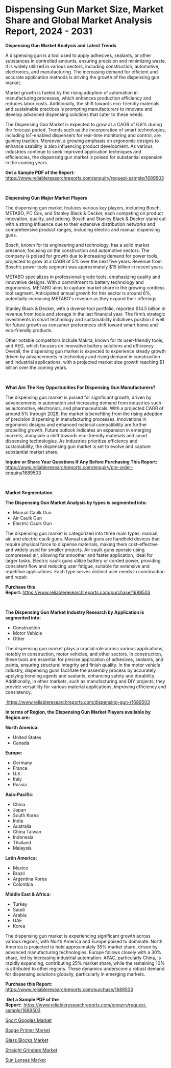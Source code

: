 <p><h1>Dispensing Gun Market Size, Market Share and Global Market Analysis Report, 2024 - 2031</h1></p><p><strong>Dispensing Gun Market Analysis and Latest Trends</strong></p>
<p><p>A dispensing gun is a tool used to apply adhesives, sealants, or other substances in controlled amounts, ensuring precision and minimizing waste. It is widely utilized in various sectors, including construction, automotive, electronics, and manufacturing. The increasing demand for efficient and accurate application methods is driving the growth of the dispensing gun market.</p><p>Market growth is fueled by the rising adoption of automation in manufacturing processes, which enhances production efficiency and reduces labor costs. Additionally, the shift towards eco-friendly materials and sustainable practices is prompting manufacturers to innovate and develop advanced dispensing solutions that cater to these needs.</p><p>The Dispensing Gun Market is expected to grow at a CAGR of 6.8% during the forecast period. Trends such as the incorporation of smart technologies, including IoT-enabled dispensers for real-time monitoring and control, are gaining traction. Moreover, a growing emphasis on ergonomic designs to enhance usability is also influencing product development. As various industries continue to seek improved application techniques and efficiencies, the dispensing gun market is poised for substantial expansion in the coming years.</p></p>
<p><strong>Get a Sample PDF of the Report:&nbsp;</strong> <a href="https://www.reliableresearchreports.com/enquiry/request-sample/1689503?utm_campaign=113&utm_medium=2&utm_source=Github&utm_content=ia&utm_term=17102024&utm_id=dispensing-gun">https://www.reliableresearchreports.com/enquiry/request-sample/1689503</a></p>
<p>&nbsp;</p>
<p><strong>Dispensing Gun Major Market Players</strong></p>
<p><p>The dispensing gun market features various key players, including Bosch, METABO, PC Cox, and Stanley Black & Decker, each competing on product innovation, quality, and pricing. Bosch and Stanley Black & Decker stand out with a strong influence due to their extensive distribution networks and comprehensive product ranges, including electric and manual dispensing guns. </p><p>Bosch, known for its engineering and technology, has a solid market presence, focusing on the construction and automotive sectors. The company is poised for growth due to increasing demand for power tools, projected to grow at a CAGR of 5% over the next five years. Revenue from Bosch’s power tools segment was approximately $15 billion in recent years.</p><p>METABO specializes in professional-grade tools, emphasizing quality and innovative designs. With a commitment to battery technology and ergonomics, METABO aims to capture market share in the growing cordless tool segment. Anticipated annual growth for this sector is around 6%, potentially increasing METABO's revenue as they expand their offerings.</p><p>Stanley Black & Decker, with a diverse tool portfolio, reported $14.5 billion in revenue from tools and storage in the last financial year. The firm’s strategic investments in smart technology and sustainability initiatives position it well for future growth as consumer preferences shift toward smart home and eco-friendly products.</p><p>Other notable competitors include Makita, known for its user-friendly tools, and AEG, which focuses on innovative battery solutions and efficiency. Overall, the dispensing gun market is expected to experience steady growth driven by advancements in technology and rising demand in construction and industrial applications, with a projected market size growth reaching $1 billion over the coming years.</p></p>
<p>&nbsp;</p>
<p><strong>What Are The Key Opportunities For Dispensing Gun Manufacturers?</strong></p>
<p><p>The dispensing gun market is poised for significant growth, driven by advancements in automation and increasing demand from industries such as automotive, electronics, and pharmaceuticals. With a projected CAGR of around 5% through 2028, the market is benefiting from the rising adoption of precision dispensing in manufacturing processes. Innovations in ergonomic designs and enhanced material compatibility are further propelling growth. Future outlook indicates an expansion in emerging markets, alongside a shift towards eco-friendly materials and smart dispensing technologies. As industries prioritize efficiency and sustainability, the dispensing gun market is set to evolve and capture substantial market share.</p></p>
<p><strong>Inquire or Share Your Questions If Any Before Purchasing This Report:</strong> <a href="https://www.reliableresearchreports.com/enquiry/pre-order-enquiry/1689503?utm_campaign=113&utm_medium=2&utm_source=Github&utm_content=ia&utm_term=17102024&utm_id=dispensing-gun">https://www.reliableresearchreports.com/enquiry/pre-order-enquiry/1689503</a></p>
<p>&nbsp;</p>
<p><strong>Market Segmentation</strong></p>
<p><strong>The Dispensing Gun Market Analysis by types is segmented into:</strong></p>
<p><ul><li>Manual Caulk Gun</li><li>Air Caulk Gun</li><li>Electric Caulk Gun</li></ul></p>
<p><p>The dispensing gun market is categorized into three main types: manual, air, and electric caulk guns. Manual caulk guns are handheld devices that require physical force to dispense materials, making them cost-effective and widely used for smaller projects. Air caulk guns operate using compressed air, allowing for smoother and faster application, ideal for larger tasks. Electric caulk guns utilize battery or corded power, providing consistent flow and reducing user fatigue, suitable for extensive and repetitive applications. Each type serves distinct user needs in construction and repair.</p></p>
<p><strong>Purchase this Report:&nbsp;</strong><a href="https://www.reliableresearchreports.com/purchase/1689503?utm_campaign=113&utm_medium=2&utm_source=Github&utm_content=ia&utm_term=17102024&utm_id=dispensing-gun">https://www.reliableresearchreports.com/purchase/1689503</a></p>
<p>&nbsp;</p>
<p><strong>The Dispensing Gun Market Industry Research by Application is segmented into:</strong></p>
<p><ul><li>Construction</li><li>Motor Vehicle</li><li>Other</li></ul></p>
<p><p>The dispensing gun market plays a crucial role across various applications, notably in construction, motor vehicles, and other sectors. In construction, these tools are essential for precise application of adhesives, sealants, and paints, ensuring structural integrity and finish quality. In the motor vehicle industry, dispensing guns facilitate the assembly process by accurately applying bonding agents and sealants, enhancing safety and durability. Additionally, in other markets, such as manufacturing and DIY projects, they provide versatility for various material applications, improving efficiency and consistency.</p></p>
<p><a href="https://www.reliableresearchreports.com/dispensing-gun-r1689503?utm_campaign=113&utm_medium=2&utm_source=Github&utm_content=ia&utm_term=17102024&utm_id=dispensing-gun">&nbsp;https://www.reliableresearchreports.com/dispensing-gun-r1689503</a></p>
<p><strong>In terms of Region, the Dispensing Gun Market Players available by Region are:</strong></p>
<p>
    <p> <strong> North America: </strong>
        <ul>
            <li>United States</li>
            <li>Canada</li>
        </ul>
        </p> 
    <p> <strong> Europe: </strong>
        <ul>
            <li>Germany</li>
            <li>France</li>
            <li>U.K.</li>
            <li>Italy</li>
            <li>Russia</li>
        </ul>
        </p> 
    <p> <strong> Asia-Pacific: </strong>
        <ul>
            <li>China</li>
            <li>Japan</li>
            <li>South Korea</li>
            <li>India</li>
            <li>Australia</li>
            <li>China Taiwan</li>
            <li>Indonesia</li>
            <li>Thailand</li>
            <li>Malaysia</li>
        </ul>
        </p> 
    <p> <strong> Latin America: </strong>
        <ul>
            <li>Mexico</li>
            <li>Brazil</li>
            <li>Argentina Korea</li>
            <li>Colombia</li>
        </ul>
        </p> 
    <p> <strong> Middle East & Africa: </strong>
        <ul>
            <li>Turkey</li>
            <li>Saudi</li>
            <li>Arabia</li>
            <li>UAE</li>
            <li>Korea</li>
        </ul>
    </p>
    </p>
<p><p>The dispensing gun market is experiencing significant growth across various regions, with North America and Europe poised to dominate. North America is projected to hold approximately 35% market share, driven by advanced manufacturing technologies. Europe follows closely with a 30% share, led by increasing industrial automation. APAC, particularly China, is rapidly expanding, contributing 25% market share, while the remaining 10% is attributed to other regions. These dynamics underscore a robust demand for dispensing solutions globally, particularly in emerging markets.</p></p>
<p><strong>Purchase this Report: </strong><a href="https://www.reliableresearchreports.com/purchase/1689503?utm_campaign=113&utm_medium=2&utm_source=Github&utm_content=ia&utm_term=17102024&utm_id=dispensing-gun">https://www.reliableresearchreports.com/purchase/1689503</a></p>
<p>&nbsp;<strong>Get a Sample PDF of the Report:&nbsp;&nbsp;</strong><a href="https://www.reliableresearchreports.com/enquiry/request-sample/1689503?utm_campaign=113&utm_medium=2&utm_source=Github&utm_content=ia&utm_term=17102024&utm_id=dispensing-gun">https://www.reliableresearchreports.com/enquiry/request-sample/1689503</a></p>
<p><strong></strong></p>
<p><p><a href="https://www.linkedin.com/pulse/sport-goggles-market-indicators-size-regional-breakdown-qpizc?utm_campaign=113&utm_medium=2&utm_source=Github&utm_content=ia&utm_term=17102024&utm_id=dispensing-gun">Sport Goggles Market</a></p><p><a href="https://issuu.com/reportprime-2/docs/badge-printer-market-size-2030.pptx_34fbead837b371?utm_campaign=113&utm_medium=2&utm_source=Github&utm_content=ia&utm_term=17102024&utm_id=dispensing-gun">Badge Printer Market</a></p><p><a href="https://github.com/OrlandoHBarks/Market-Research-Report-List-1/blob/main/glass-blocks-market.md?utm_campaign=113&utm_medium=2&utm_source=Github&utm_content=ia&utm_term=17102024&utm_id=dispensing-gun">Glass Blocks Market</a></p><p><a href="https://issuu.com/reportprime-2/docs/straight-grinders-market-size-2030._62a3d3412d5170?utm_campaign=113&utm_medium=2&utm_source=Github&utm_content=ia&utm_term=17102024&utm_id=dispensing-gun">Straight Grinders Market</a></p><p><a href="https://www.linkedin.com/pulse/sun-lenses-market-velocity-95-cagr-trajectory-2024-2031-rezarch-q0hxc?utm_campaign=113&utm_medium=2&utm_source=Github&utm_content=ia&utm_term=17102024&utm_id=dispensing-gun">Sun Lenses Market</a></p></p>